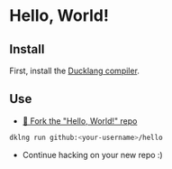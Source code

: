 # Hello, World!

## Install

First, install the [Ducklang compiler](https://github.com/ducklang-community/ducklang).

## Use

* [🖖 Fork the "Hello, World!" repo](https://github.com/ducklang-community/hello#top)

```sh
dklng run github:<your-username>/hello
```

* Continue hacking on your new repo :)
